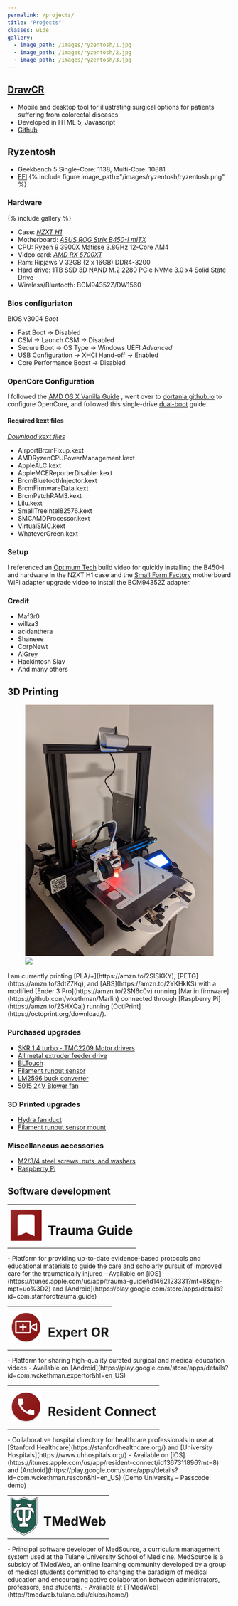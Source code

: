 ```yaml
---
permalink: /projects/
title: "Projects"
classes: wide
gallery:
  - image_path: /images/ryzentosh/1.jpg
  - image_path: /images/ryzentosh/2.jpg
  - image_path: /images/ryzentosh/3.jpg
---
```


## [DrawCR](https://drawcr.kethman.dev/)
- Mobile and desktop tool for illustrating surgical options for patients suffering from colorectal diseases
- Developed in HTML 5, Javascript
- [Github](https://github.com/wkethman/drawCR)

## Ryzentosh
- Geekbench 5 Single-Core: 1138, Multi-Core: 10881
- [EFI](https://github.com/wkethman/EFI)
{% include figure image_path="/images/ryzentosh/ryzentosh.png" %}
### Hardware
{% include gallery %}
- Case: [*NZXT H1*](https://www.nzxt.com/products/h1-matte-white)
- Motherboard: [*ASUS ROG Strix B450-I mITX*](https://www.asus.com/us/Motherboards/ROG-STRIX-B450-I-GAMING/)
- CPU: Ryzen 9 3900X Matisse 3.8GHz 12-Core AM4
- Video card: [*AMD RX 5700XT*](https://www.powercolor.com/product?id=1565842787)
- Ram: Ripjaws V 32GB (2 x 16GB) DDR4-3200
- Hard drive: 1TB SSD 3D NAND M.2 2280 PCIe NVMe 3.0 x4 Solid State Drive
- Wireless/Bluetooth: BCM94352Z/DW1560

### Bios configuriaton
BIOS v3004 
*Boot*
- Fast Boot -> Disabled
- CSM -> Launch CSM -> Disabled
- Secure Boot -> OS Type -> Windows UEFI
*Advanced*
- USB Configuration -> XHCI Hand-off -> Enabled
- Core Performance Boost -> Disabled

### OpenCore Configuration
I followed the [AMD OS X Vanilla Guide](https://vanilla.amd-osx.com/) , went over to [dortania.github.io](https://dortania.github.io/OpenCore-Desktop-Guide/) to configure OpenCore, and followed this single-drive [dual-boot](https://www.tonymacx86.com/threads/macos-win-dual-boot-at-same-disk-with-opencore.295892/) guide.

#### Required kext files
[*Download kext files*](/assets/files/kexts-06202020.zip)
- AirportBrcmFixup.kext
- AMDRyzenCPUPowerManagement.kext
- AppleALC.kext
- AppleMCEReporterDisabler.kext
- BrcmBluetoothInjector.kext
- BrcmFirmwareData.kext
- BrcmPatchRAM3.kext
- Lilu.kext
- SmallTreeIntel82576.kext
- SMCAMDProcessor.kext
- VirtualSMC.kext
- WhateverGreen.kext

### Setup
I referenced an [Optimum Tech](https://www.youtube.com/watch?v=hVs7i-wm5W0) build video for quickly installing the B450-I and hardware in the NZXT H1 case and the [Small Form Factory](https://www.youtube.com/watch?v=HUTHN8reR38) motherboard WiFi adapter upgrade video to install the BCM94352Z adapter. 

### Credit
- Maf3r0
- willza3
- acidanthera
- Shaneee
- CorpNewt
- AlGrey
- Hackintosh Slav 
- And many others

## 3D Printing
<figure class="half">
	<img src="/images/3dprinter/1.jpg">
	<img src="/images/3dprinter/2.jpg">
</figure>
I am currently printing [PLA/+](https://amzn.to/2SISKKY), [PETG](https://amzn.to/3dtZ7Kq), and [ABS](https://amzn.to/2YKHkKS) with a modified [Ender 3 Pro](https://amzn.to/2SN6c0v) running [Marlin firmware](https://github.com/wkethman/Marlin) connected through [Raspberry Pi](https://amzn.to/2SHXQaj) running [OctiPrint](https://octoprint.org/download/).

### Purchased upgrades
- [SKR 1.4 turbo - TMC2209 Motor drivers](https://amzn.to/2xI1MAI)
- [All metal extruder feeder drive](https://amzn.to/2YPZlXQ)
- [BLTouch](https://amzn.to/2L6w57p)
- [Filament runout sensor](https://amzn.to/2yCenpC)
- [LM2596 buck converter](https://amzn.to/35DOTUY)
- [5015 24V Blower fan](https://amzn.to/2SIlVy4)

### 3D Printed upgrades
- [Hydra fan duct](https://www.thingiverse.com/thing:4062242)
- [Filament runout sensor mount](https://www.thingiverse.com/thing:4014649)

### Miscellaneous accessories
- [M2/3/4 steel screws, nuts, and washers](https://amzn.to/3b7e0Ra)
- [Raspberry Pi](https://amzn.to/2SHXQaj)

## Software development
<table>
	<tr>
		<td><img src="/images/development/trauma_guide_200.png" alt="Trauma Guide" width="70" height="70"></td>
		<td><h1>Trauma Guide</h1></td>
	</tr>
</table>
- Platform for providing up-to-date evidence-based protocols and educational materials to guide the care and scholarly pursuit of improved care for the traumatically injured
- Available on [iOS](https://itunes.apple.com/us/app/trauma-guide/id1462123331?mt=8&ign-mpt=uo%3D2) and [Android](https://play.google.com/store/apps/details?id=com.stanfordtrauma.guide)

<table>
	<tr>
		<td><img src="/images/development/expert_or_200.png" alt="Expert OR" width="70" height="70"></td>
		<td><h1>Expert OR</h1></td>
	</tr>
</table>
- Platform for sharing high-quality curated surgical and medical education videos
- Available on [Android](https://play.google.com/store/apps/details?id=com.wckethman.expertor&hl=en_US)

<table>
	<tr>
		<td><img src="/images/development/res_connect_200.png" alt="Resident Connect" width="70" height="70"></td>
		<td><h1>Resident Connect</h1></td>
	</tr>
</table>
- Collaborative hospital directory for healthcare professionals in use at [Stanford Healthcare](https://stanfordhealthcare.org/) and [University Hospitals](https://www.uhhospitals.org/)
- Available on [iOS](https://itunes.apple.com/us/app/resident-connect/id1367311896?mt=8) and [Android](https://play.google.com/store/apps/details?id=com.wckethman.rescon&hl=en_US) (Demo University – Passcode: demo)

<table>
	<tr>
		<td><img src="/images/development/tu.png" alt="TMedWeb" width="60"></td>
		<td><h1>TMedWeb</h1></td>
	</tr>
</table>
- Principal software developer of MedSource, a curriculum management system used at the Tulane University School of Medicine. MedSource is a subsidy of TMedWeb, an online learning community developed by a group of medical students committed to changing the paradigm of medical education and encouraging active collaboration between administrators, professors, and students.
- Available at [TMedWeb](http://tmedweb.tulane.edu/clubs/home/)